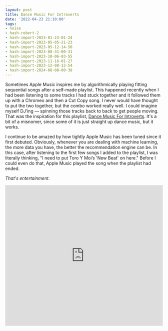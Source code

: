 ```yaml
---
layout: post
title: Dance Music For Introverts
date: '2022-04-23 21:10:00'
tags:
- noise
- hash-robert-2
- hash-import-2023-01-23-01-24
- hash-import-2023-05-05-21-23
- hash-import-2023-05-12-14-50
- hash-import-2023-08-31-00-31
- hash-import-2023-10-06-03-55
- hash-import-2023-11-16-01-27
- hash-import-2023-12-08-12-54
- hash-import-2024-08-08-00-38
---
```


Sometimes Apple Music inspires me by algorithmically playing fitting sequential songs after a self-made playlist. This happened recently when I had been listening to some tracks I had stuck together and it followed them up with a Chromeo and then a Cut Copy song. I never would have thought to put the two together, but the combo worked really well. I could imagine myself DJ’ing — spinning those tracks back to back to get people moving. That was the inspiration for this playlist, [Dance Music For Introverts](https://music.apple.com/us/playlist/dance-music-for-introverts/pl.u-jV89DmJIVYDE4). It's a bit of a misnomer, since some of it is just straight up dance music, but it works.

I continue to be amazed by how tightly Apple Music has been tuned since it first debuted. Obviously, whenever you are dealing with machine learning, the more data you have, the better the recommendation engine can be. In this case, after listening to the first few songs I added to the playlist, I was literally thinking, "I need to put Toro Y Moi’s 'New Beat' on here." Before I could even do that, Apple Music played the song when the playlist had ended.

_That's entertainment_.

<!--kg-card-begin: html--><iframe allow="autoplay *; encrypted-media *; fullscreen *" frameborder="0" height="450" style="width:100%;max-width:660px;overflow:hidden;background:transparent;" sandbox="allow-forms allow-popups allow-same-origin allow-scripts allow-storage-access-by-user-activation allow-top-navigation-by-user-activation" src="https://embed.music.apple.com/us/playlist/dance-music-for-introverts/pl.u-jV89DmJIVYDE4"></iframe><!--kg-card-end: html-->